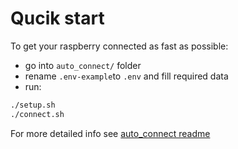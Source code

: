 # Qucik start
To get your raspberry connected as fast as possible:
- go into `auto_connect/` folder
- rename `.env-example`to `.env` and fill required data
- run:
```bash
./setup.sh
./connect.sh
```
For more detailed info see [auto_connect readme](auto_connect/README.md)
